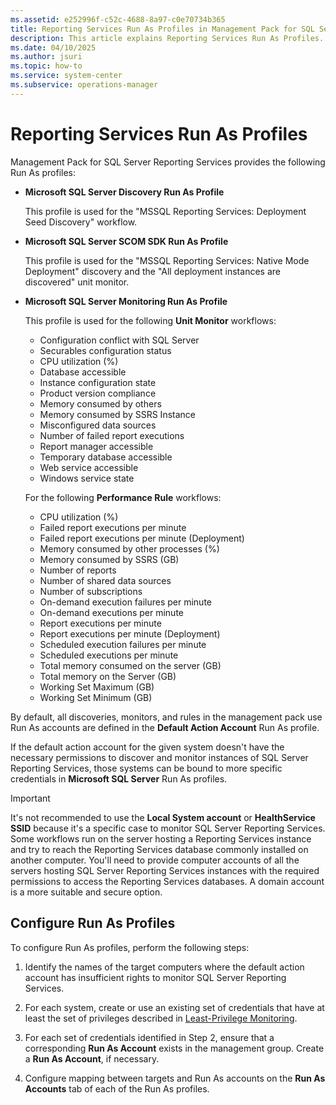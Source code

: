 ```yaml
---
ms.assetid: e252996f-c52c-4688-8a97-c0e70734b365
title: Reporting Services Run As Profiles in Management Pack for SQL Server Reporting Services
description: This article explains Reporting Services Run As Profiles.
ms.date: 04/10/2025
ms.author: jsuri
ms.topic: how-to
ms.service: system-center
ms.subservice: operations-manager
---
```


# Reporting Services Run As Profiles

Management Pack for SQL Server Reporting Services provides the following Run As profiles:

- **Microsoft SQL Server Discovery Run As Profile**

    This profile is used for the "MSSQL Reporting Services: Deployment Seed Discovery" workflow.

- **Microsoft SQL Server SCOM SDK Run As Profile**

    This profile is used for the "MSSQL Reporting Services: Native Mode Deployment" discovery and the "All deployment instances are discovered" unit monitor.

- **Microsoft SQL Server Monitoring Run As Profile**

    This profile is used for the following **Unit Monitor** workflows:

    - Configuration conflict with SQL Server
    - Securables configuration status
    - CPU utilization (%)
    - Database accessible
    - Instance configuration state
    - Product version compliance
    - Memory consumed by others
    - Memory consumed by SSRS Instance
    - Misconfigured data sources
    - Number of failed report executions
    - Report manager accessible
    - Temporary database accessible
    - Web service accessible
    - Windows service state

    For the following **Performance Rule** workflows:

    - CPU utilization (%)
    - Failed report executions per minute
    - Failed report executions per minute (Deployment)
    - Memory consumed by other processes (%)
    - Memory consumed by SSRS (GB)
    - Number of reports
    - Number of shared data sources
    - Number of subscriptions
    - On-demand execution failures per minute
    - On-demand executions per minute
    - Report executions per minute
    - Report executions per minute (Deployment)
    - Scheduled execution failures per minute
    - Scheduled executions per minute
    - Total memory consumed on the server (GB)
    - Total memory on the Server (GB)
    - Working Set Maximum (GB)
    - Working Set Minimum (GB)

By default, all discoveries, monitors, and rules in the management pack use Run As accounts are defined in the **Default Action Account** Run As profile.

If the default action account for the given system doesn't have the necessary permissions to discover and monitor instances of SQL Server Reporting Services, those systems can be bound to more specific credentials in **Microsoft SQL Server** Run As profiles.

> [!IMPORTANT]
> It's not recommended to use the **Local System account** or **HealthService SSID** because it's a specific case to monitor SQL Server Reporting Services. Some workflows run on the server hosting a Reporting Services instance and try to reach the Reporting Services database commonly installed on another computer. You'll need to provide computer accounts of all the servers hosting SQL Server Reporting Services instances with the required permissions to access the Reporting Services databases. A domain account is a more suitable and secure option.

## Configure Run As Profiles

To configure Run As profiles, perform the following steps:

1. Identify the names of the target computers where the default action account has insufficient rights to monitor SQL Server Reporting Services.

2. For each system, create or use an existing set of credentials that have at least the set of privileges described in [Least-Privilege Monitoring](reporting-services-management-pack-least-privilege-monitoring.md).

3. For each set of credentials identified in Step 2, ensure that a corresponding **Run As Account** exists in the management group. Create a **Run As Account**, if necessary.

4. Configure mapping between targets and Run As accounts on the **Run As Accounts** tab of each of the Run As profiles.
